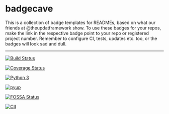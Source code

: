 # badgecave

This is a collection of badge templates for READMEs, based on what our friends
at @theupdatframework show.
To use these badges for your repos, make the link in the respective badge
point to your repo or registered project number. Remember to configure CI,
tests, updates etc. too, or the badges will look sad and dull.

---------

[![Build Status](https://travis-ci.org/aaaaalbert/badgecave.svg?branch=master)](https://travis-ci.org/aaaaalbert/badgecave)

[![Coverage Status](https://coveralls.io/repos/aaaaalbert/badgecave/badge.png)](https://coveralls.io/r/aaaaalbert/badgecave)

[![Python 3](https://pyup.io/repos/github/aaaaalbert/badgecave/python-3-shield.svg)](https://pyup.io/repos/github/aaaaalbert/badgecave/)

[![pyup](https://pyup.io/repos/github/aaaaalbert/badgecave/shield.svg)](https://pyup.io/repos/github/aaaaalbert/badgecave/)

[![FOSSA Status](https://app.fossa.io/api/projects/git%2Bgithub.com%2Faaaaalbert%2Fbadgecave.svg?type=shield)](https://app.fossa.io/projects/git%2Bgithub.com%2Faaaaalbert%2Fbadgecave?ref=badge_shield)

[![CII](https://bestpractices.coreinfrastructure.org/projects/XXXXX/badge)](https://bestpractices.coreinfrastructure.org/projects/XXXXX)
